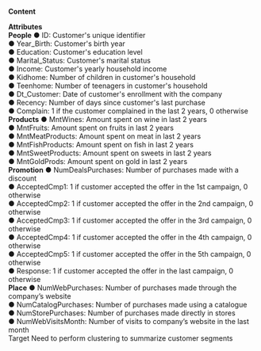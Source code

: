 **Content**

**Attributes**<br>
**People**
●	ID: Customer's unique identifier<br>
●	Year_Birth: Customer's birth year<br>
●	Education: Customer's education level<br>
●	Marital_Status: Customer's marital status<br>
●	Income: Customer's yearly household income<br>
●	Kidhome: Number of children in customer's household<br>
●	Teenhome: Number of teenagers in customer's household<br>
●	Dt_Customer: Date of customer's enrollment with the company<br>
●	Recency: Number of days since customer's last purchase<br>
●	Complain: 1 if the customer complained in the last 2 years, 0 otherwise<br>
**Products**
●	MntWines: Amount spent on wine in last 2 years<br>
●	MntFruits: Amount spent on fruits in last 2 years<br>
●	MntMeatProducts: Amount spent on meat in last 2 years<br>
●	MntFishProducts: Amount spent on fish in last 2 years<br>
●	MntSweetProducts: Amount spent on sweets in last 2 years<br>
●	MntGoldProds: Amount spent on gold in last 2 years<br>
**Promotion**
●	NumDealsPurchases: Number of purchases made with a discount<br>
●	AcceptedCmp1: 1 if customer accepted the offer in the 1st campaign, 0 otherwise<br>
●	AcceptedCmp2: 1 if customer accepted the offer in the 2nd campaign, 0 otherwise<br>
●	AcceptedCmp3: 1 if customer accepted the offer in the 3rd campaign, 0 otherwise<br>
●	AcceptedCmp4: 1 if customer accepted the offer in the 4th campaign, 0 otherwise<br>
●	AcceptedCmp5: 1 if customer accepted the offer in the 5th campaign, 0 otherwise<br>
●	Response: 1 if customer accepted the offer in the last campaign, 0 otherwise<br>
**Place**
●	NumWebPurchases: Number of purchases made through the company’s website<br>
●	NumCatalogPurchases: Number of purchases made using a catalogue<br>
●	NumStorePurchases: Number of purchases made directly in stores<br>
●	NumWebVisitsMonth: Number of visits to company’s website in the last month<br>
Target
Need to perform clustering to summarize customer segments
